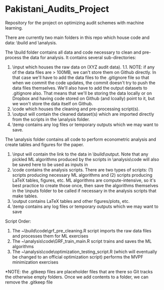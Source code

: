 # Pakistani_Audits_Project
Repository for the project on optimizing audit schemes with machine learning.

There are currently two main folders in this repo which house code and data: \build and \analysis.

The \build folder contains all data and code necessary to clean and pre-process the data for analysis. It contains several sub-directories:
1. \input which houses the raw data on (XYZ audit data).
   1.1. NOTE: if any of the data files are > 100MB, we can't store them on Github directly. In that case we'll have to add the data files to the .gitignore file so that when we commit the code updates, the commit doesn't try to push the data files themselves. We'll also have to add the output datasets to .gitignore also. That means that we'll be storing the data locally or on Dropbox and having code stored on Github (and lcoally) point to it, but we won't store the data itself on Github.
2. \code which houses the cleaning and pre-processing script(s).
3. \output will contain the cleaned dataset(s) which are imported directly from the scripts in the \analysis folder.
4. \temp contains any log files or temporary outputs which we may want to save.

The \analysis folder contains all code to perform econometric analysis and create tables and figures for the paper. 
1. \input will contain the link to the data in \build\output. Note that any pickled ML algorithms produced by the scripts in \analysis\code will also be saved here to be used as inputs in 
2. \code contains the analysis scripts. There are two types of scripts: (1) scripts producing necessary ML algorithms and (2) scripts producing LaTeX tables, figures, etc. ML algorithms are compute-intensive, so it's best practice to create those once, then save the algorithms themselves in the \inputs folder to be called if necessary in the analysis scripts that make tables. 
3. \output contains LaTeX tables and other figures/plots, etc.
4. \temp contains any log files or temporary outputs which we may want to save 


Script Order:
1. The ~\build\code\grf_pre_cleaning.R script imports the raw data files and processes them for ML exercises
2. The ~\analysis\code\GRF_train_main.R script trains and saves the ML algorithms
3. The ~\analysis\code\optimization_testing_script.R (which will eventually be changed to an official optimization script) performs the MVPF minimization exercises

*NOTE: the .gitkeep files are placeholder files that are there so Git tracks the otherwise empty folders. Once we add contents to a folder, we can remove the .gitkeep file




